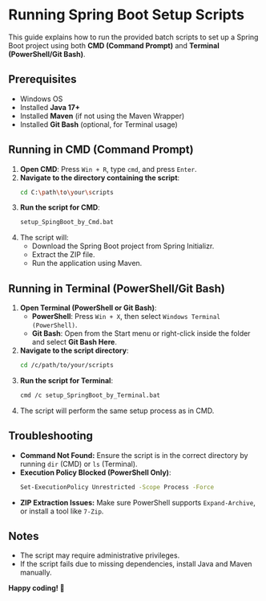 # Running Spring Boot Setup Scripts

This guide explains how to run the provided batch scripts to set up a Spring Boot project using both **CMD (Command Prompt)** and **Terminal (PowerShell/Git Bash)**.

## Prerequisites
- Windows OS
- Installed **Java 17+**
- Installed **Maven** (if not using the Maven Wrapper)
- Installed **Git Bash** (optional, for Terminal usage)

## Running in CMD (Command Prompt)
1. **Open CMD**: Press `Win + R`, type `cmd`, and press `Enter`.
2. **Navigate to the directory containing the script**:
   ```sh
   cd C:\path\to\your\scripts
   ```
3. **Run the script for CMD**:
   ```sh
   setup_SpingBoot_by_Cmd.bat
   ```
4. The script will:
   - Download the Spring Boot project from Spring Initializr.
   - Extract the ZIP file.
   - Run the application using Maven.

## Running in Terminal (PowerShell/Git Bash)
1. **Open Terminal (PowerShell or Git Bash)**:
   - **PowerShell**: Press `Win + X`, then select `Windows Terminal (PowerShell)`.
   - **Git Bash**: Open from the Start menu or right-click inside the folder and select **Git Bash Here**.
2. **Navigate to the script directory**:
   ```sh
   cd /c/path/to/your/scripts
   ```
3. **Run the script for Terminal**:
   ```sh
   cmd /c setup_SpringBoot_by_Terminal.bat
   ```
4. The script will perform the same setup process as in CMD.

## Troubleshooting
- **Command Not Found:** Ensure the script is in the correct directory by running `dir` (CMD) or `ls` (Terminal).
- **Execution Policy Blocked (PowerShell Only)**:
  ```sh
  Set-ExecutionPolicy Unrestricted -Scope Process -Force
  ```
- **ZIP Extraction Issues:** Make sure PowerShell supports `Expand-Archive`, or install a tool like `7-Zip`.

## Notes
- The script may require administrative privileges.
- If the script fails due to missing dependencies, install Java and Maven manually.

**Happy coding! 🚀**
